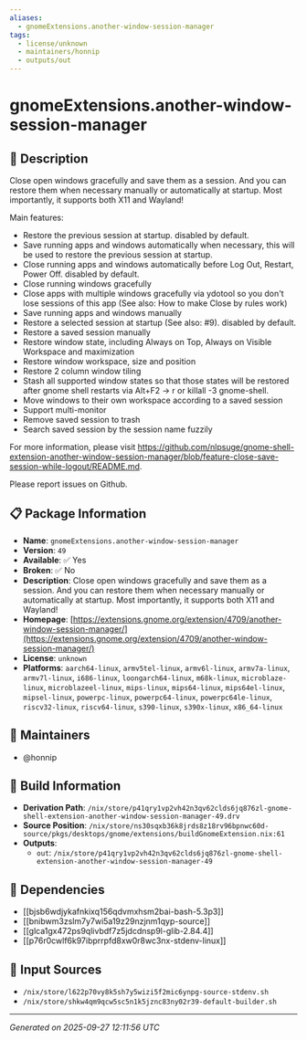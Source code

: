 ```yaml
---
aliases:
  - gnomeExtensions.another-window-session-manager
tags:
  - license/unknown
  - maintainers/honnip
  - outputs/out
---
```


# gnomeExtensions.another-window-session-manager

## 📝 Description

Close open windows gracefully and save them as a session. And you can restore them when necessary manually or automatically at startup. Most importantly, it supports both X11 and Wayland!

Main features:
- Restore the previous session at startup. disabled by default.
- Save running apps and windows automatically when necessary, this will be used to restore the previous session at startup.
- Close running apps and windows automatically before Log Out, Restart, Power Off. disabled by default.
- Close running windows gracefully
- Close apps with multiple windows gracefully via ydotool so you don't lose sessions of this app (See also: How to make Close by rules work)
- Save running apps and windows manually
- Restore a selected session at startup (See also: #9). disabled by default.
- Restore a saved session manually
- Restore window state, including Always on Top, Always on Visible Workspace and maximization
- Restore window workspace, size and position
- Restore 2 column window tiling
- Stash all supported window states so that those states will be restored after gnome shell restarts via Alt+F2 -> r or killall -3 gnome-shell.
- Move windows to their own workspace according to a saved session
- Support multi-monitor
- Remove saved session to trash
- Search saved session by the session name fuzzily

For more information, please visit https://github.com/nlpsuge/gnome-shell-extension-another-window-session-manager/blob/feature-close-save-session-while-logout/README.md.

Please report issues on Github.

## 📋 Package Information

- **Name**: `gnomeExtensions.another-window-session-manager`
- **Version**: `49`
- **Available**: ✅ Yes
- **Broken**: ✅ No
- **Description**: Close open windows gracefully and save them as a session. And you can restore them when necessary manually or automatically at startup. Most importantly, it supports both X11 and Wayland!
- **Homepage**: [https://extensions.gnome.org/extension/4709/another-window-session-manager/](https://extensions.gnome.org/extension/4709/another-window-session-manager/)
- **License**: `unknown`
- **Platforms**: `aarch64-linux`, `armv5tel-linux`, `armv6l-linux`, `armv7a-linux`, `armv7l-linux`, `i686-linux`, `loongarch64-linux`, `m68k-linux`, `microblaze-linux`, `microblazeel-linux`, `mips-linux`, `mips64-linux`, `mips64el-linux`, `mipsel-linux`, `powerpc-linux`, `powerpc64-linux`, `powerpc64le-linux`, `riscv32-linux`, `riscv64-linux`, `s390-linux`, `s390x-linux`, `x86_64-linux`
## 👥 Maintainers

- @honnip


## 🔧 Build Information

- **Derivation Path**: `/nix/store/p41qry1vp2vh42n3qv62clds6jq876zl-gnome-shell-extension-another-window-session-manager-49.drv`
- **Source Position**: `/nix/store/ns30sqxb36k8jrds8z18rv96bpnwc60d-source/pkgs/desktops/gnome/extensions/buildGnomeExtension.nix:61`
- **Outputs**:
  - `out`:  `/nix/store/p41qry1vp2vh42n3qv62clds6jq876zl-gnome-shell-extension-another-window-session-manager-49`

## 🔗 Dependencies

- [[bjsb6wdjykafnkixq156qdvmxhsm2bai-bash-5.3p3]]
- [[bnibwm3zslm7y7wi5a19z29nzjnm1qyp-source]]
- [[glca1gx472ps9qlivbdf7z5jdcdnsp9l-glib-2.84.4]]
- [[p76r0cwlf6k97ibprrpfd8xw0r8wc3nx-stdenv-linux]]

## 📁 Input Sources

- `/nix/store/l622p70vy8k5sh7y5wizi5f2mic6ynpg-source-stdenv.sh`
- `/nix/store/shkw4qm9qcw5sc5n1k5jznc83ny02r39-default-builder.sh`

---
*Generated on 2025-09-27 12:11:56 UTC*
